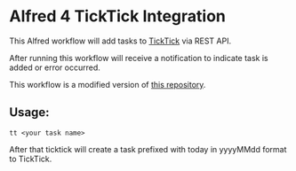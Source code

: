 # Alfred 4 TickTick Integration

This Alfred workflow will add tasks to [TickTick](https://ticktick.com/) via REST API.

After running this workflow will receive a notification to indicate task is added or error occurred.

This workflow is a modified version of [this repository](https://github.com/cmer/alfred-ticktick).

## Usage:

`tt <your task name>`

After that ticktick will create a task prefixed with today in yyyyMMdd format to TickTick.

